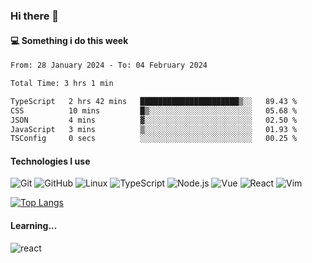 ### Hi there 👋

#### 💻 Something i do this week

<!--START_SECTION:waka-->

```txt
From: 28 January 2024 - To: 04 February 2024

Total Time: 3 hrs 1 min

TypeScript   2 hrs 42 mins   ██████████████████████▒░░   89.43 %
CSS          10 mins         █▒░░░░░░░░░░░░░░░░░░░░░░░   05.68 %
JSON         4 mins          ▓░░░░░░░░░░░░░░░░░░░░░░░░   02.50 %
JavaScript   3 mins          ▒░░░░░░░░░░░░░░░░░░░░░░░░   01.93 %
TSConfig     0 secs          ░░░░░░░░░░░░░░░░░░░░░░░░░   00.25 %
```

<!--END_SECTION:waka-->


#### Technologies I use
![Git](https://img.shields.io/badge/-Git-222222?style=flat&logo=git&logoColor=F05032)
![GitHub](https://img.shields.io/badge/-GitHub-181717?style=flat&logo=github)
![Linux](https://img.shields.io/badge/-Linux-222222?style=flat&logo=linux&logoColor=FCC624)
![TypeScript](https://img.shields.io/badge/-TypeScript-000000?style=flat&logo=typescript)
![Node.js](https://img.shields.io/badge/-Node.js-222222?style=flat&logo=node.js&logoColor=339933)
![Vue](https://img.shields.io/badge/-Vue-222222?style=flat&logo=Vue.js&logoColor=4FC08D)
![React](https://img.shields.io/badge/-React-222222?style=flat&logo=React&logoColor=blue)
![Vim](https://img.shields.io/badge/-Vim-222222?style=flat&logo=Vim&logoColor=green)

[![Top Langs](https://github-readme-stats.vercel.app/api/top-langs/?username=GodlessLiu&layout=compact)](https://github.com/anuraghazra/github-readme-stats)
#### Learning...
![react](https://img.shields.io/badge/react-18-blue.svg)
